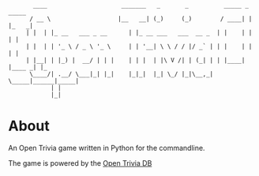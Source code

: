            ____                     _______   _       _          _____ _      _____ 
          / __ \                   |__   __| (_)     (_)        / ____| |    |_   _|
         | |  | |_ __   ___ _ __      | |_ __ ___   ___  __ _  | |    | |      | |  
         | |  | | '_ \ / _ \ '_ \     | | '__| \ \ / / |/ _` | | |    | |      | |  
         | |__| | |_) |  __/ | | |    | | |  | |\ V /| | (_| | | |____| |____ _| |_ 
          \____/| .__/ \___|_| |_|    |_|_|  |_| \_/ |_|\__,_|  \_____|______|_____|
                | |                                                                 
                |_|

# About
An Open Trivia game written in Python for the commandline.

The game is powered by the [Open Trivia DB](https://opentdb.com/)
